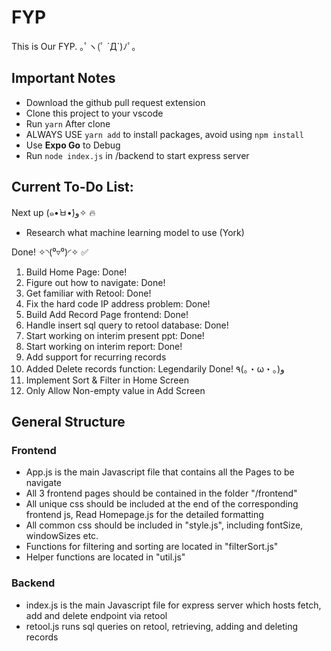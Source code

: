# FYP

This is Our FYP. ｡ﾟヽ(ﾟ ´Д`)ﾉﾟ｡

## Important Notes

- Download the github pull request extension
- Clone this project to your vscode
- Run `yarn` After clone
- ALWAYS USE `yarn add` to install packages, avoid using `npm install`
- Use **Expo Go** to Debug
- Run `node index.js` in /backend to start express server

## Current To-Do List:

Next up (๑•̀ㅂ•́)و✧ 🔥

- Research what machine learning model to use (York)

Done! ✧◝(⁰▿⁰)◜✧ ✅

1. Build Home Page: Done!
2. Figure out how to navigate: Done!
3. Get familiar with Retool: Done!
4. Fix the hard code IP address problem: Done!
5. Build Add Record Page frontend: Done!
6. Handle insert sql query to retool database: Done!
7. Start working on interim present ppt: Done!
8. Start working on interim report: Done!
9. Add support for recurring records
10. Added Delete records function: Legendarily Done! ٩(｡・ω・｡)و
11. Implement Sort & Filter in Home Screen
12. Only Allow Non-empty value in Add Screen

## General Structure

### Frontend

- App.js is the main Javascript file that contains all the Pages to be navigate
- All 3 frontend pages should be contained in the folder "/frontend"
- All unique css should be included at the end of the corresponding frontend js, Read Homepage.js for the detailed formatting
- All common css should be included in "style.js", including fontSize, windowSizes etc.
- Functions for filtering and sorting are located in "filterSort.js"
- Helper functions are located in "util.js"

### Backend

- index.js is the main Javascript file for express server which hosts fetch, add and delete endpoint via retool
- retool.js runs sql queries on retool, retrieving, adding and deleting records
